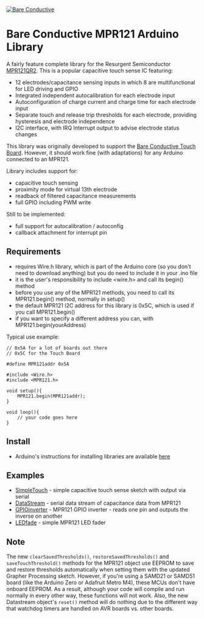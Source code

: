 [![Bare Conductive](http://bareconductive.com/assets/images/LOGO_256x106.png)](http://www.bareconductive.com/)

# Bare Conductive MPR121 Arduino Library

A fairly feature complete library for the Resurgent Semiconductor [MPR121QR2](http://www.nxp.com/files/sensors/doc/data_sheet/MPR121.pdf). This is a popular capacitive touch sense IC featuring:

* 12 electrodes/capacitance sensing inputs in which 8 are 
multifunctional for LED driving and GPIO
* Integrated independent autocalibration for each electrode input
* Autoconfiguration of charge current and charge time for each 
electrode input
* Separate touch and release trip thresholds for each electrode, 
providing hysteresis and electrode independence 
* I2C interface, with IRQ Interrupt output to advise electrode status 
changes

This library was originally developed to support the [Bare Conductive Touch Board](http://www.bareconductive.com/touch-board). However, it should work fine (with adaptations) for any Arduino connected to an MPR121.

Library includes support for:

* capacitive touch sensing
* proximity mode for virtual 13th electrode
* readback of filtered capacitance measurements
* full GPIO including PWM write

Still to be implemented:

* full support for autocalibration / autoconfig
* callback attachment for interrupt pin

## Requirements

* requires Wire.h library, which is part of the Arduino core (so you don't need to download anything) but you do need to include it in your .ino file
* it is the user's responsibility to include <wire.h> and  call its begin() method
* before you use any of the MPR121 methods, you need to call its MPR121.begin() method, normally in setup()
* the default MPR121 I2C address for this library is 0x5C, which is used if you call MPR121.begin()
* if you want to specify a different address you can, with MPR121.begin(yourAddress)

Typical use example:

```
// 0x5A for a lot of boards out there
// 0x5C for the Touch Board

#define MPR121addr 0x5A

#include <Wire.h>
#include <MPR121.h>

void setup(){
	MPR121.begin(MPR121addr);
}

void loop(){
	// your code goes here
}
```

## Install

* Arduino's instructions for installing libraries are available [here](http://arduino.cc/en/Guide/Libraries)


## Examples

* [SimpleTouch](./MPR121/Examples/SimpleTouch/) - simple capacitive touch sense sketch with output via serial
* [DataStream](./MPR121/Examples/DataStream/) - serial data stream of capacitance data from MPR121
* [GPIOinverter](./MPR121/Examples/GPIOinverter/) - MPR121 GPIO inverter - reads one pin and outputs the inverse on another
* [LEDfade](./MPR121/Examples/LEDfade/) - simple MPR121 LED fader

## Note

The new `clearSavedThresholds()`, `restoreSavedThresholds()` and `saveTouchThreshold()` methods for the MPR121 object use EEPROM to save and restore thresholds automatically when setting them with the updated Grapher Processing sketch. However, if you're using a SAMD21 or SAMD51 board (like the Arduino Zero or Adafruit Metro M4), these MCUs don't have onboard EEPROM. As a result, although your code will compile and run normally in every other way, these functions will not work. Also, the new Datastream object's `reset()` method will do nothing due to the different way that watchdog timers are handled on AVR boards vs. other boards.
